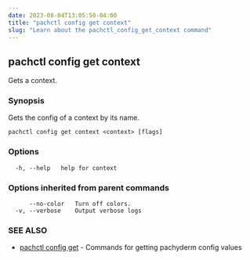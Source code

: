 ```yaml
---
date: 2023-08-04T13:05:50-04:00
title: "pachctl config get context"
slug: "Learn about the pachctl_config_get_context command"
---
```


## pachctl config get context

Gets a context.

### Synopsis

Gets the config of a context by its name.

```
pachctl config get context <context> [flags]
```

### Options

```
  -h, --help   help for context
```

### Options inherited from parent commands

```
      --no-color   Turn off colors.
  -v, --verbose    Output verbose logs
```

### SEE ALSO

* [pachctl config get](/commands/pachctl_config_get/)	 - Commands for getting pachyderm config values

